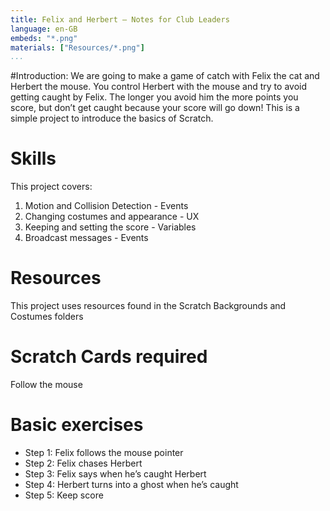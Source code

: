 ```yaml
---
title: Felix and Herbert — Notes for Club Leaders
language: en-GB
embeds: "*.png"
materials: ["Resources/*.png"]
...
```


#Introduction:
We are going to make a game of catch with Felix the cat and Herbert the mouse. You control Herbert with the mouse and try to avoid getting caught by Felix. The longer you avoid him the more points you score, but don’t get caught because your score will go down! This is a simple project to introduce the basics of Scratch.

# Skills
This project covers:

1. Motion and Collision Detection - Events
2. Changing costumes and appearance - UX
3. Keeping and setting the score - Variables
4. Broadcast messages - Events

# Resources
This project uses resources found in the Scratch Backgrounds and Costumes folders

# Scratch Cards required
Follow the mouse

# Basic exercises

* Step 1: Felix follows the mouse pointer
* Step 2: Felix chases Herbert
* Step 3: Felix says when he’s caught Herbert
* Step 4: Herbert turns into a ghost when he’s caught
* Step 5: Keep score
